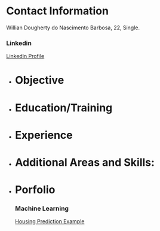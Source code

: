 # Contact Information
Willian Dougherty do Nascimento Barbosa, 22, Single.

### **Linkedin**
[Linkedin Profile](https://www.linkedin.com/in/willian-dougherty-n-barbosa-245198b0/)

* # Objective

* # Education/Training

* # Experience

* # Additional Areas and Skills:

* # Porfolio
  ### Machine Learning
   [Housing Prediction Example](https://github.com/devwdougherty/housing-prediction-example)




